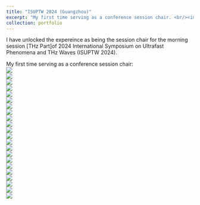 ```yaml
---
title: "ISUPTW 2024 (Guangzhou)"
excerpt: "My first time serving as a conference session chair. <br/><img src='/images/ISUPTW2024_1.jpg'><br/><img src='/images/ISUPTW2024_2.jpg'>"
collection: portfolio
---
```


I have unlocked the expereince as being the session chair for the morning session [THz Part]of 2024 International Symposium on Ultrafast Phenomena and THz Waves (ISUPTW 2024).

My first time serving as a conference session chair:
<br/><img src='/images/ISUPTW2024_1.jpg'>
<br/><img src='/images/ISUPTW2024_2.jpg'>
<br/><img src='/images/ISUPTW2024_3_my session.jpg'>
<br/><img src='/images/ISUPTW2024_4_chair.jpg'>
<br/><img src='/images/ISUPTW2024_5_chair.jpg'>
<br/><img src='/images/ISUPTW2024_6.jpg'>
<br/><img src='/images/ISUPTW2024_lottery_1.jpg'>
<br/><img src='/images/ISUPTW2024_lottery_2.jpg'>
<br/><img src='/images/ISUPTW2024_7.jpg'>
<br/><img src='/images/ISUPTW2024_8.jpg'>
<br/><img src='/images/ISUPTW2024_9.jpg'>
<br/><img src='/images/ISUPTW2024_10.jpg'>
<br/><img src='/images/ISUPTW2024_11.jpg'>
<br/><img src='/images/ISUPTW2024_12.jpg'>
<br/><img src='/images/ISUPTW2024_13.jpg'>
<br/><img src='/images/ISUPTW2024_14.jpg'>
<br/><img src='/images/ISUPTW2024_15.jpg'>
<br/><img src='/images/ISUPTW2024_16.jpg'>
<br/><img src='/images/ISUPTW2024_17.jpg'>
<br/><img src='/images/ISUPTW2024_18.jpg'>
<br/><img src='/images/ISUPTW2024_19.jpg'>
<br/><img src='/images/ISUPTW2024_20.jpg'>